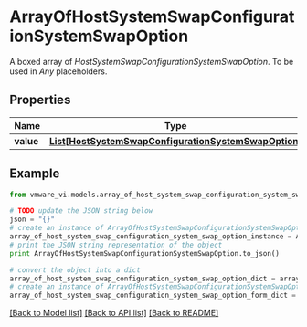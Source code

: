 # ArrayOfHostSystemSwapConfigurationSystemSwapOption

A boxed array of *HostSystemSwapConfigurationSystemSwapOption*. To be used in *Any* placeholders. 

## Properties
Name | Type | Description | Notes
------------ | ------------- | ------------- | -------------
**value** | [**List[HostSystemSwapConfigurationSystemSwapOption]**](HostSystemSwapConfigurationSystemSwapOption.md) |  | 

## Example

```python
from vmware_vi.models.array_of_host_system_swap_configuration_system_swap_option import ArrayOfHostSystemSwapConfigurationSystemSwapOption

# TODO update the JSON string below
json = "{}"
# create an instance of ArrayOfHostSystemSwapConfigurationSystemSwapOption from a JSON string
array_of_host_system_swap_configuration_system_swap_option_instance = ArrayOfHostSystemSwapConfigurationSystemSwapOption.from_json(json)
# print the JSON string representation of the object
print ArrayOfHostSystemSwapConfigurationSystemSwapOption.to_json()

# convert the object into a dict
array_of_host_system_swap_configuration_system_swap_option_dict = array_of_host_system_swap_configuration_system_swap_option_instance.to_dict()
# create an instance of ArrayOfHostSystemSwapConfigurationSystemSwapOption from a dict
array_of_host_system_swap_configuration_system_swap_option_form_dict = array_of_host_system_swap_configuration_system_swap_option.from_dict(array_of_host_system_swap_configuration_system_swap_option_dict)
```
[[Back to Model list]](../README.md#documentation-for-models) [[Back to API list]](../README.md#documentation-for-api-endpoints) [[Back to README]](../README.md)


